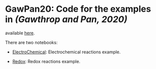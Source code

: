 # GawPan20: Code for the examples in <cite data-cite="GawPan20X">(Gawthrop and Pan, 2020)</cite>
available [here](https://arxiv.org/abs/2009.02217).

There are two notebooks:

- [ElectroChemical](https://nbviewer.jupyter.org/github/gawthrop/GawPan20/tree/master/ElectroChemical.ipynb): Electrochemical reactions example.

- [Redox](https://nbviewer.jupyter.org/github/gawthrop/GawPan20/tree/master/Redox.ipynb): Redox reactions example.

